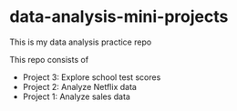 # data-analysis-mini-projects
This is my data analysis practice repo

This repo consists of
- Project 3: Explore school test scores
- Project 2: Analyze Netflix data
- Project 1: Analyze sales data
